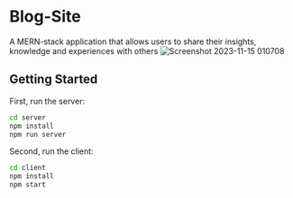# Blog-Site
A MERN-stack application that allows users to share their insights, knowledge and experiences with others
![Screenshot 2023-11-15 010708](https://github.com/harshithvh/Blog-Site/assets/91654378/33d85feb-ff60-4ac8-9e10-96607187954d)

## Getting Started

First, run the server:

```bash
cd server
npm install
npm run server
```

Second, run the client:

```bash
cd client
npm install
npm start
```

